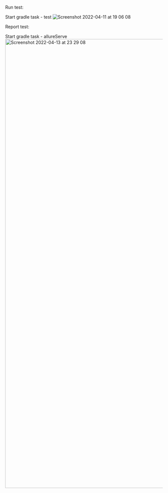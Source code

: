 Run test: 

Start gradle task - test
![Screenshot 2022-04-11 at 19 06 08](https://user-images.githubusercontent.com/26170143/163271326-87ccc21e-5cae-4c1d-82d9-f9cf04067cae.png)


Report test:

Start gradle task - allureServe
<img width="1431" alt="Screenshot 2022-04-13 at 23 29 08" src="https://user-images.githubusercontent.com/26170143/163271290-2d481548-0ad1-45ae-a3ce-65fed9ca1cfa.png">
